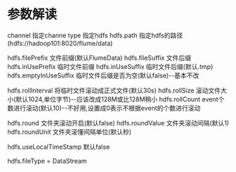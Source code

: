 # 参数解读
<!-- 必须指定的参数 -->
channel     指定channe
type        指定hdfs
hdfs.path   指定hdfs的路径(hdfs://hadoop101:8020/flume/data)
<!-- 文件前后缀 -->
hdfs.filePrefix         文件前缀(默认FlumeData)
hdfs.fileSuffix         文件后缀
hdfs.inUsePrefix        临时文件前缀
hdfs.inUseSuffix        临时文件后缀(默认.tmp)
hdfs.emptyInUseSuffix   临时文件后缀是否为空(默认false)--基本不改
<!-- 文件滚动 -->
hdfs.rollInterval       将临时文件滚动成正式文件(默认30s) 
hdfs.rollSize           滚动文件大小(默认1024,单位字节)--应该改成128M或比128M稍小 
hdfs.rollCount          event个数进行滚动(默认10)--不好用,设置成0表示不根据event的个数进行滚动
<!-- 文件夹滚动,使用占位符 hdfs://hadoop101:8020/flume/%Y-%m-%d-->
hdfs.round              文件夹滚动开启(默认false)
hdfs.roundValue         文件夹滚动间隔(默认1)
hdfs.roundUnit          文件夹滚懂间隔单位(默认秒)
<!-- 使用本地时间戳 -->
hdfs.useLocalTimeStamp  默认false
<!-- 设置文件类型防止乱码 -->
hdfs.fileType = DataStream


